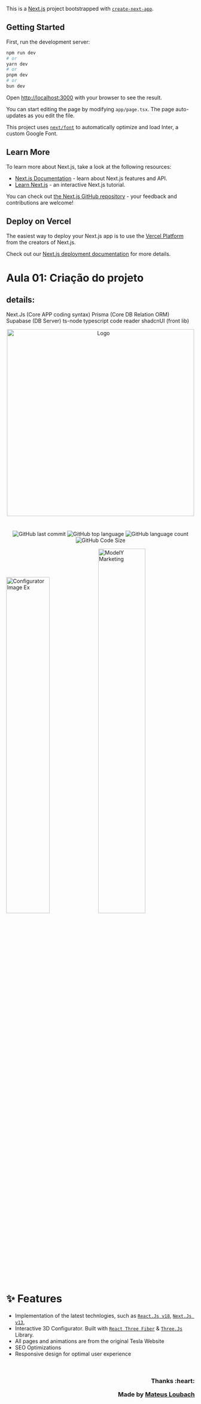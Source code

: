 This is a [Next.js](https://nextjs.org/) project bootstrapped with [`create-next-app`](https://github.com/vercel/next.js/tree/canary/packages/create-next-app).

 

## Getting Started

First, run the development server:

```bash
npm run dev
# or
yarn dev
# or
pnpm dev
# or
bun dev
```

Open [http://localhost:3000](http://localhost:3000) with your browser to see the result.

You can start editing the page by modifying `app/page.tsx`. The page auto-updates as you edit the file.

This project uses [`next/font`](https://nextjs.org/docs/basic-features/font-optimization) to automatically optimize and load Inter, a custom Google Font.

## Learn More

To learn more about Next.js, take a look at the following resources:

- [Next.js Documentation](https://nextjs.org/docs) - learn about Next.js features and API.
- [Learn Next.js](https://nextjs.org/learn) - an interactive Next.js tutorial.

You can check out [the Next.js GitHub repository](https://github.com/vercel/next.js/) - your feedback and contributions are welcome!

## Deploy on Vercel

The easiest way to deploy your Next.js app is to use the [Vercel Platform](https://vercel.com/new?utm_medium=default-template&filter=next.js&utm_source=create-next-app&utm_campaign=create-next-app-readme) from the creators of Next.js.

Check out our [Next.js deployment documentation](https://nextjs.org/docs/deployment) for more details.


# Aula 01: Criação do projeto
## details:
 
Next.Js (Core APP coding syntax)
Prisma (Core DB Relation ORM)
Supabase (DB Server)
ts-node typescript code reader
shadcnUI (front lib)

<p align="center">
      <img src="https://github.com/mateusloubach/tesla-clone/blob/main/public/images/logo-b.png" width="500" alt="Logo"/>
</p>

<h1 align="center"></h1>

<div align="center">
  
  ![GitHub last commit](https://img.shields.io/github/last-commit/mateusloubach/tesla-clone/main?style=flat-square)
  ![GitHub top language](https://img.shields.io/github/languages/top/mateusloubach/tesla-clone?style=flat-square&logoColor=f5f5f5&color=%23e4e3e3)
  ![GitHub language count](https://img.shields.io/github/languages/count/mateusloubach/tesla-clone?style=flat-square&color=%23e4e3e3)
  ![GitHub Code Size](https://img.shields.io/github/languages/code-size/mateusloubach/tesla-clone?style=flat-square&color=%23e4e3e3)

</div>

<div>
  <div>  
        <img src="./public/images/configurator.png" alt="Configurator Image Ex" width="48%" />  
        <img src="./public/images/modely-market.png" alt="ModelY Marketing" width="50%" />
  </div>
</div>


# ✨ Features
- Implementation of the latest technlogies, such as  [`React.Js v18`](https://reactjs.org/), [`Next.Js v13`](https://nextjs.org/),
- Interactive 3D Configurator. Built with [`React Three Fiber`](https://docs.pmnd.rs/react-three-fiber/getting-started/introduction) & [`Three.Js`](https://threejs.org/) Library.
- All pages and animations are from the original Tesla Website
- SEO Optimizations
- Responsive design for optimal user experience

<br>

<h3 align="right">Thanks :heart:
    
Made by [Mateus Loubach](https://github.com/mateusloubach)